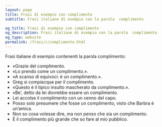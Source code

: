 ```yaml
---
layout: page
title: Frasi di esempio con complimento 
subtitle: Frasi italiane di esempio con la parola  complimento

og_title: Frasi di esempio con complimento 
og_description: Frasi italiane di esempio con la parola  complimento
og_type: website
permalink: /frasi/c/complimento.html
---
```


Frasi italiane di esempio contenenti la parola complimento:


- «Grazie del complimento.
- «Lo prendo come un complimento.».
- «A scanso di equivoci: è un complimento.».
- Greg si compiacque per il complimento.
- «Questo è il tipico insulto mascherato da complimento.».
- «Be’, detto da lei dovrebbe essere un complimento.
- Lei accolse il complimento con un cenno del capo.
- Posso solo presumere che fosse un complimento, visto che Barbra è un’amica.
- Non so cosa volesse dire, ma non penso che sia un complimento.
- È il complimento più grande che so fare al mio pubblico.
